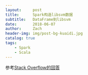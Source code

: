 ```yaml
---
layout:     post
title:      Spark构造libsvm数据
subtitle:   DataFrame到libsvm
date:       2018-06-07
author:     Zach
header-img: img/post-bg-kuaidi.jpg
catalog: true
tags:
    - Spark
    - Scala
---
```


参考[Stack Overflow的回答](https://stackoverflow.com/questions/41416291/how-to-prepare-data-into-a-libsvm-format-from-dataframe)
